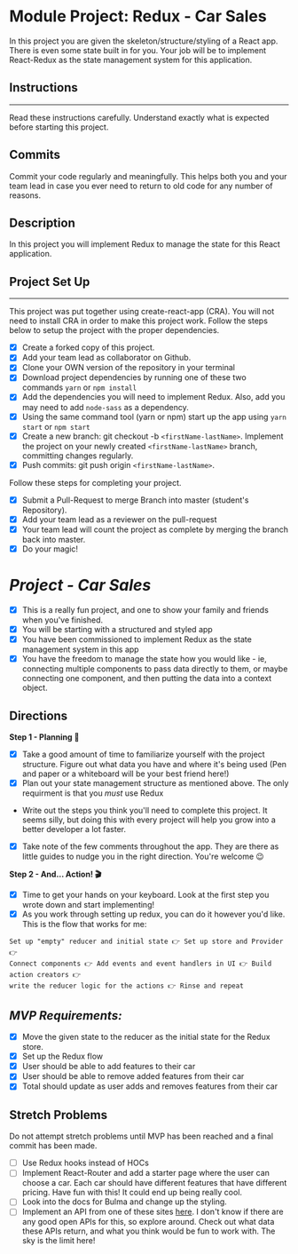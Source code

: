 # Module Project: Redux - Car Sales

In this project you are given the skeleton/structure/styling of a React app. There is even some state built in for you. Your job will be to implement React-Redux as the state management system for this application.

## Instructions

---

Read these instructions carefully. Understand exactly what is expected before starting this project.

## Commits

Commit your code regularly and meaningfully. This helps both you and your team lead in case you ever need to return to old code for any number of reasons.

## Description

In this project you will implement Redux to manage the state for this React application.

## Project Set Up

---

This project was put together using create-react-app (CRA). You will not need to install CRA in order to make this project work. Follow the steps below to setup the project with the proper dependencies.

- [x] Create a forked copy of this project.
- [x] Add your team lead as collaborator on Github.
- [x] Clone your OWN version of the repository in your terminal
- [x] Download project dependencies by running one of these two commands `yarn` or `npm install`
- [x] Add the dependencies you will need to implement Redux. Also, add you may need to add `node-sass` as a dependency.
- [x] Using the same command tool (yarn or npm) start up the app using `yarn start` or `npm start`
- [x] Create a new branch: git checkout -b `<firstName-lastName>`.
      Implement the project on your newly created `<firstName-lastName>` branch, committing changes regularly.
- [x] Push commits: git push origin `<firstName-lastName>`.

Follow these steps for completing your project.

- [x] Submit a Pull-Request to merge Branch into master (student's Repository).
- [x] Add your team lead as a reviewer on the pull-request
- [x] Your team lead will count the project as complete by merging the branch back into master.
- [x] Do your magic!

# _Project - Car Sales_

- [x] This is a really fun project, and one to show your family and friends when you've finished.
- [x] You will be starting with a structured and styled app
- [x] You have been commissioned to implement Redux as the state management system in this app
- [x] You have the freedom to manage the state how you would like - ie, connecting multiple components to pass data directly to them, or maybe connecting one component, and then putting the data into a context object.

## Directions

**Step 1 - Planning 📝**

- [x] Take a good amount of time to familiarize yourself with the project structure. Figure out what data you have and where it's being used (Pen and paper or a whiteboard will be your best friend here!)
- [x] Plan out your state management structure as mentioned above. The only requirment is that you _must_ use Redux
- Write out the steps you think you'll need to complete this project. It seems silly, but doing this with every project will help you grow into a better developer a lot faster.
- [x] Take note of the few comments throughout the app. They are there as little guides to nudge you in the right direction. You're welcome 😉

**Step 2 - And... Action! 🎬**

- [x] Time to get your hands on your keyboard. Look at the first step you wrote down and start implementing!
- [x] As you work through setting up redux, you can do it however you'd like. This is the flow that works for me:

```text
Set up "empty" reducer and initial state 👉 Set up store and Provider 👉
Connect components 👉 Add events and event handlers in UI 👉 Build action creators 👉
write the reducer logic for the actions 👉 Rinse and repeat
```

## _MVP Requirements:_

- [x] Move the given state to the reducer as the initial state for the Redux store.
- [x] Set up the Redux flow
- [x] User should be able to add features to their car
- [x] User should be able to remove added features from their car
- [x] Total should update as user adds and removes features from their car

## Stretch Problems

Do not attempt stretch problems until MVP has been reached and a final commit has been made.

- [ ] Use Redux hooks instead of HOCs
- [ ] Implement React-Router and add a starter page where the user can choose a car. Each car should have different features that have different pricing. Have fun with this! It could end up being really cool.
- [ ] Look into the docs for Bulma and change up the styling.
- [ ] Implement an API from one of these sites [here](https://www.google.com/search?q=car+sales+api&rlz=1C5CHFA_enUS809US809&oq=car+sales+api&aqs=chrome..69i57j0l5.3580j0j1&sourceid=chrome&ie=UTF-8). I don't know if there are any good open APIs for this, so explore around. Check out what data these APIs return, and what you think would be fun to work with. The sky is the limit here!
